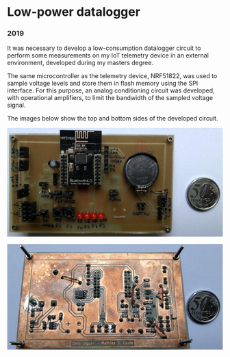 # Low-power datalogger

### 2019

It was necessary to develop a low-consumption datalogger circuit to perform some measurements on my IoT telemetry device in an external environment, developed during my masters degree.

The same microcontroller as the telemetry device, NRF51822, was used to sample voltage levels and store them in flash memory using the SPI interface. For this purpose, an analog conditioning circuit was developed, with operational amplifiers, to limit the bandwidth of the sampled voltage signal.

The images below show the top and bottom sides of the developed circuit.

![](./images/5_1.jpg)

![](./images/5_2.jpg)
